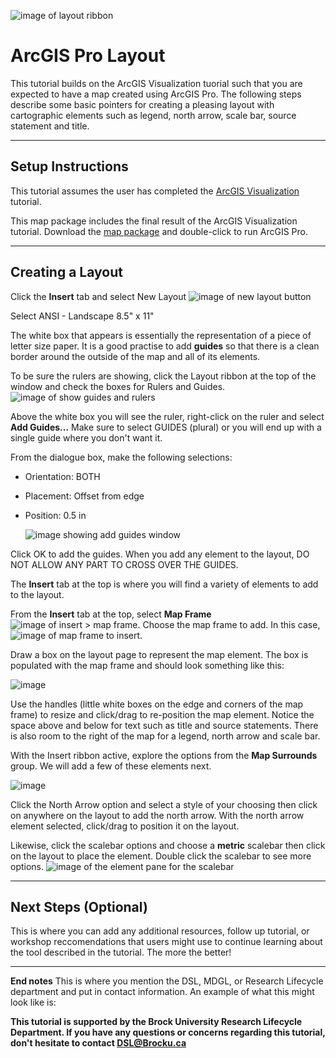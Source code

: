   ![image of layout ribbon](https://github.com/BrockDSL/ArcGIS-Layout/assets/45638590/efb732a9-53c3-40d1-b01b-09757c36b5f9)

# ArcGIS Pro Layout
This tutorial builds on the ArcGIS Visualization tuorial such that you are expected to have a map created using ArcGIS Pro. The following steps describe some basic pointers for creating a pleasing layout with cartographic elements such as legend, north arrow, scale bar, source statement and title.


----

## Setup Instructions
This tutorial assumes the user has completed the [ArcGIS Visualization](https://brockdsl.github.io/ArcGIS_Visualization/) tutorial.

This map package includes the final result of the ArcGIS Visualization tutorial. Download the [map package](https://github.com/BrockDSL/ArcGIS-Layout/blob/main/ArcGISLayout.mpkx) and double-click to run ArcGIS Pro.

----

## Creating a Layout
Click the **Insert** tab and select New Layout ![image of new layout button](https://github.com/BrockDSL/ArcGIS-Layout/assets/45638590/53e18e94-3d3e-4345-92d2-3b01117532f7)
 
Select ANSI - Landscape 8.5" x 11"

The white box that appears is essentially the representation of a piece of letter size paper. It is a good practise to add **guides** so that there is a clean border around the outside of the map and all of its elements.

To be sure the rulers are showing, click the Layout ribbon at the top of the window and check the boxes for Rulers and Guides.
![image of show guides and rulers](https://github.com/BrockDSL/ArcGIS-Layout/assets/45638590/0b5ed6c3-2581-4dd5-ac72-05572e9b8e05)

Above the white box you will see the ruler, right-click on the ruler and select **Add Guides...** Make sure to select GUIDES (plural) or you will end up with a single guide where you don't want it.

From the dialogue box, make the following selections:
- Orientation: BOTH
- Placement: Offset from edge
- Position: 0.5 in

   ![image showing add guides window](https://user-images.githubusercontent.com/45638590/229173445-5bb1b068-393d-4c35-990e-0492bd71fd13.png)

Click OK to add the guides. When you add any element to the layout, DO NOT ALLOW ANY PART TO CROSS OVER THE GUIDES.

The **Insert** tab at the top is where you will find a variety of elements to add to the layout.

From the **Insert** tab at the top, select **Map Frame** ![image of insert > map frame](https://github.com/BrockDSL/ArcGIS-Layout/assets/45638590/0bd90166-1155-4781-8e3d-968ab411cdf6). Choose the map frame to add. In this case, ![image of map frame to insert](https://github.com/BrockDSL/ArcGIS-Layout/assets/45638590/d52a5667-ba33-427e-8d22-cbf35eeef808).

Draw a box on the layout page to represent the map element. The box is populated with the map frame and should look something like this:

![image](https://github.com/BrockDSL/ArcGIS-Layout/assets/45638590/9759d785-573e-478a-b93a-3e694e9b7b68)


Use the handles (little white boxes on the edge and corners of the map frame) to resize and click/drag to re-position the map element. Notice the space above and below for text such as title and source statements. There is also room to the right of the map for a legend, north arrow and scale bar.

With the Insert ribbon active, explore the options from the **Map Surrounds** group. We will add a few of these elements next.

![image](https://github.com/BrockDSL/ArcGIS-Layout/assets/45638590/8534626b-23ee-4937-bd00-e92ccb9d06fe)


Click the North Arrow option and select a style of your choosing then click on anywhere on the layout to add the north arrow. With the north arrow element selected, click/drag to position it on the layout.

Likewise, click the scalebar options and choose a **metric** scalebar then click on the layout to place the element. Double click the scalebar to see more options.
![image of the element pane for the scalebar](https://github.com/BrockDSL/ArcGIS-Layout/assets/45638590/145eceb1-4230-4186-bf84-ecab23abff22)







----

## Next Steps (Optional)
This is where you can add any additional resources, follow up tutorial, or workshop reccomendations that users might use to continue learning about the tool described in the tutorial.  The more the better!

----

**End notes**
This is where you mention the DSL, MDGL, or Research Lifecycle department and put in contact information.  An example of what this might look like is:

**This tutorial is supported by the Brock University Research Lifecycle Department.  If you have any questions or concerns regarding this tutorial, don't hesitate to contact [DSL@Brocku.ca](mailto:DSL@Brocku.ca)**
